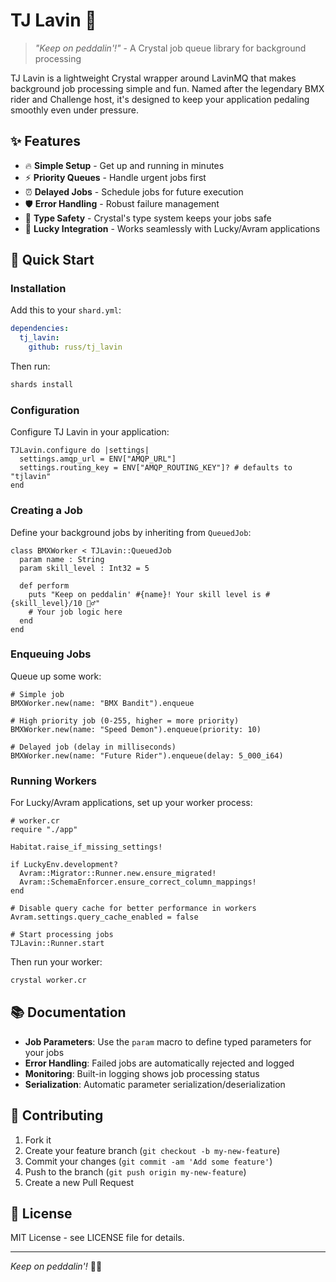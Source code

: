 # TJ Lavin 🚴

> *"Keep on peddalin'!"* - A Crystal job queue library for background processing

TJ Lavin is a lightweight Crystal wrapper around LavinMQ that makes background job processing simple and fun. Named after the legendary BMX rider and Challenge host, it's designed to keep your application pedaling smoothly even under pressure.

## ✨ Features

- 🔥 **Simple Setup** - Get up and running in minutes
- ⚡ **Priority Queues** - Handle urgent jobs first  
- ⏰ **Delayed Jobs** - Schedule jobs for future execution
- 🛡️ **Error Handling** - Robust failure management
- 🎯 **Type Safety** - Crystal's type system keeps your jobs safe
- 🔧 **Lucky Integration** - Works seamlessly with Lucky/Avram applications

## 🚀 Quick Start

### Installation

Add this to your `shard.yml`:

```yaml
dependencies:
  tj_lavin:
    github: russ/tj_lavin
```

Then run:
```bash
shards install
```

### Configuration

Configure TJ Lavin in your application:

```crystal
TJLavin.configure do |settings|
  settings.amqp_url = ENV["AMQP_URL"]
  settings.routing_key = ENV["AMQP_ROUTING_KEY"]? # defaults to "tjlavin"
end
```

### Creating a Job

Define your background jobs by inheriting from `QueuedJob`:

```crystal
class BMXWorker < TJLavin::QueuedJob
  param name : String
  param skill_level : Int32 = 5

  def perform
    puts "Keep on peddalin' #{name}! Your skill level is #{skill_level}/10 🚴‍♂️"
    # Your job logic here
  end
end
```

### Enqueuing Jobs

Queue up some work:

```crystal
# Simple job
BMXWorker.new(name: "BMX Bandit").enqueue

# High priority job (0-255, higher = more priority)  
BMXWorker.new(name: "Speed Demon").enqueue(priority: 10)

# Delayed job (delay in milliseconds)
BMXWorker.new(name: "Future Rider").enqueue(delay: 5_000_i64)
```

### Running Workers

For Lucky/Avram applications, set up your worker process:

```crystal
# worker.cr
require "./app"

Habitat.raise_if_missing_settings!

if LuckyEnv.development?
  Avram::Migrator::Runner.new.ensure_migrated!
  Avram::SchemaEnforcer.ensure_correct_column_mappings!
end

# Disable query cache for better performance in workers
Avram.settings.query_cache_enabled = false

# Start processing jobs
TJLavin::Runner.start
```

Then run your worker:
```bash
crystal worker.cr
```

## 📚 Documentation

- **Job Parameters**: Use the `param` macro to define typed parameters for your jobs
- **Error Handling**: Failed jobs are automatically rejected and logged
- **Monitoring**: Built-in logging shows job processing status
- **Serialization**: Automatic parameter serialization/deserialization

## 🤝 Contributing

1. Fork it
2. Create your feature branch (`git checkout -b my-new-feature`)
3. Commit your changes (`git commit -am 'Add some feature'`)
4. Push to the branch (`git push origin my-new-feature`)
5. Create a new Pull Request

## 📄 License

MIT License - see LICENSE file for details.

---

*Keep on peddalin'!* 🚴‍♂️

